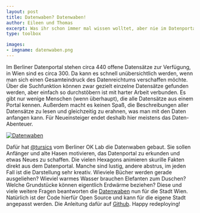 ```yaml
---
layout: post
title: Datenwaben? Datenwaben!
author: Eileen und Thomas
excerpt: Was ihr schon immer mal wissen wolltet, aber nie im Datenportal gefunden habt.
type: toolbox

images:
- imgname: datenwaben.png
---
```


Im Berliner Datenportal stehen circa 440 offene Datensätze zur Verfügung, in Wien sind es circa 300. Da kann es schnell unübersichtlich werden, wenn man sich einen Gesamteindruck des Datenreichtums verschaffen möchte. Über die Suchfunktion können zwar gezielt einzelne Datensätze gefunden werden, aber einfach so durchstöbern ist mit harter Arbeit verbunden. Es gibt nur wenige Menschen (wenn überhaupt), die alle Datensätze aus einem Portal kennen. Außerdem macht es keinen Spaß, die Beschreibungen aller Datensätze zu lesen und gleichzeitig zu erahnen, was man mit den Daten anfangen kann. Für Neueinsteiger endet deshalb hier meistens das Daten-Abenteuer.

[![Datenwaben](/blog/datenwaben.png)](http://daten-waben.tursics.de)

Dafür hat [@tursics][] vom Berliner OK Lab die Datenwaben gebaut. Sie sollen Anfänger und alte Hasen motivieren, das Datenportal zu erkunden und etwas Neues zu schaffen. Die vielen Hexagons animieren skurille Fakten direkt aus dem Datenportal. Manche sind lustig, andere abstrus, im jeden Fall ist die Darstellung sehr kreativ. Wieviele Bücher werden gerade ausgeliehen? Wieviel warmes Wasser brauchen Elefanten zum Duschen? Welche Grundstücke können eigentlich Erdwärme beziehen? Diese und viele weitere Fragen beantworten die [Datenwaben][] nun für die Stadt Wien. Natürlich ist der Code hierfür Open Source und kann für die eigene Stadt angepasst werden. Die Anleitung dafür auf [Github][]. Happy redeploying!

[Datenwaben]: http://daten-waben.tursics.de
[Github]: http://daten-waben.tursics.de
[@tursics]: https://twitter.com/tursics
